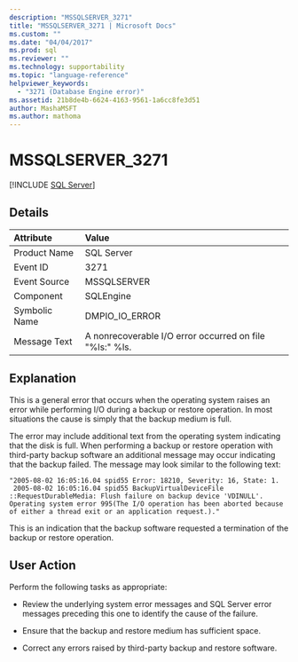 ```yaml
---
description: "MSSQLSERVER_3271"
title: "MSSQLSERVER_3271 | Microsoft Docs"
ms.custom: ""
ms.date: "04/04/2017"
ms.prod: sql
ms.reviewer: ""
ms.technology: supportability
ms.topic: "language-reference"
helpviewer_keywords: 
  - "3271 (Database Engine error)"
ms.assetid: 21b8de4b-6624-4163-9561-1a6cc8fe3d51
author: MashaMSFT
ms.author: mathoma
---
```

# MSSQLSERVER_3271
 [!INCLUDE [SQL Server](../../includes/applies-to-version/sqlserver.md)]
  
## Details  
  
| Attribute | Value |  
| :-------- | :---- |  
|Product Name|SQL Server|  
|Event ID|3271|  
|Event Source|MSSQLSERVER|  
|Component|SQLEngine|  
|Symbolic Name|DMPIO_IO_ERROR|  
|Message Text|A nonrecoverable I/O error occurred on file "%ls:" %ls.|  
  
## Explanation  
This is a general error that occurs when the operating system raises an error while performing I/O during a backup or restore operation. In most situations the cause is simply that the backup medium is full.  
  
The error may include additional text from the operating system indicating that the disk is full. When performing a backup or restore operation with third-party backup software an additional message may occur indicating that the backup failed. The message may look similar to the following text:  
  
```  
"2005-08-02 16:05:16.04 spid55 Error: 18210, Severity: 16, State: 1.  
 2005-08-02 16:05:16.04 spid55 BackupVirtualDeviceFile  
::RequestDurableMedia: Flush failure on backup device 'VDINULL'.   
Operating system error 995(The I/O operation has been aborted because   
of either a thread exit or an application request.)."  
```  
  
This is an indication that the backup software requested a termination of the backup or restore operation.  
  
## User Action  
Perform the following tasks as appropriate:  
  
-   Review the underlying system error messages and SQL Server error messages preceding this one to identify the cause of the failure.  
  
-   Ensure that the backup and restore medium has sufficient space.  
  
-   Correct any errors raised by third-party backup and restore software.  
  

